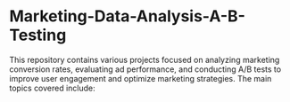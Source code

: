 # Marketing-Data-Analysis-A-B-Testing
This repository contains various projects focused on analyzing marketing conversion rates, evaluating ad performance, and conducting A/B tests to improve user engagement and optimize marketing strategies. The main topics covered include:
